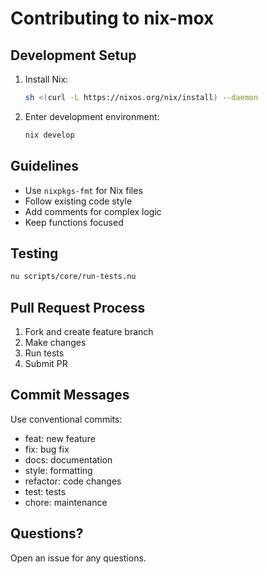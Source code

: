 # Contributing to nix-mox

## Development Setup

1. Install Nix:

   ```bash
   sh <(curl -L https://nixos.org/nix/install) --daemon
   ```

2. Enter development environment:

   ```bash
   nix develop
   ```

## Guidelines

- Use `nixpkgs-fmt` for Nix files
- Follow existing code style
- Add comments for complex logic
- Keep functions focused

## Testing

```bash
nu scripts/core/run-tests.nu
```

## Pull Request Process

1. Fork and create feature branch
2. Make changes
3. Run tests
4. Submit PR

## Commit Messages

Use conventional commits:

- feat: new feature
- fix: bug fix
- docs: documentation
- style: formatting
- refactor: code changes
- test: tests
- chore: maintenance

## Questions?

Open an issue for any questions.
